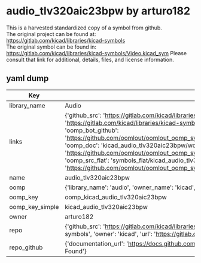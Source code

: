 # audio_tlv320aic23bpw by arturo182  
This is a harvested standardized copy of a symbol from github.  
The original project can be found at:  
https://gitlab.com/kicad/libraries/kicad-symbols  
The original symbol can be found in:
https://gitlab.com/kicad/libraries/kicad-symbols/Video.kicad_sym
Please consult that link for additional, details, files, and license information.  
## yaml dump  
| Key | Value |  
| --- | --- |  
| library_name | Audio |  
| links | {'github_src': 'https://gitlab.com/kicad/libraries/kicad-symbols/Video.kicad_sym', 'github_src_repo': 'https://gitlab.com/kicad/libraries/kicad-symbols', 'oomp_bot': 'kicad_audio_tlv320aic23bpw/working', 'oomp_bot_github': 'https://github.com/oomlout/oomlout_oomp_symbol_bot/tree/main/kicad_audio_tlv320aic23bpw/working', 'oomp_doc': 'kicad_audio_tlv320aic23bpw/working', 'oomp_doc_github': 'https://github.com/oomlout/oomlout_oomp_symbol_doc/tree/main/kicad_audio_tlv320aic23bpw/working', 'oomp_src_flat': 'symbols_flat/kicad_audio_tlv320aic23bpw/working', 'oomp_src_flat_github': 'https://github.com/oomlout/oomlout_oomp_symbol_src/tree/main/kicad_audio_tlv320aic23bpw/working'} |  
| name | audio_tlv320aic23bpw |  
| oomp | {'library_name': 'audio', 'owner_name': 'kicad', 'symbol_name': 'audio_tlv320aic23bpw'} |  
| oomp_key | oomp_kicad_audio_tlv320aic23bpw |  
| oomp_key_simple | kicad_audio_tlv320aic23bpw |  
| owner | arturo182 |  
| repo | {'github_src': 'https://gitlab.com/kicad/libraries/kicad-symbols/Video.kicad_sym', 'name': 'libraries/kicad-symbols', 'owner': 'kicad', 'url': 'https://gitlab.com/kicad/libraries/kicad-symbols'} |  
| repo_github | {'documentation_url': 'https://docs.github.com/rest/repos/repos#get-a-repository', 'message': 'Not Found'} |  

